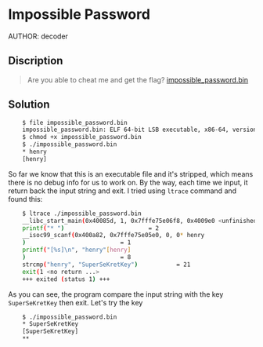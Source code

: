 # Impossible Password
AUTHOR: decoder
## Discription
> Are you able to cheat me and get the flag? [impossible_password.bin](https://github.com/Henry1601/HackTheBox-Writeup/blob/main/Reverse%20Engineering/Impossible%20Password/impossible_password.bin)
## Solution
```bash
	$ file impossible_password.bin 
	impossible_password.bin: ELF 64-bit LSB executable, x86-64, version 1 (SYSV), dynamically linked, interpreter /lib64/ld-linux-x86-64.so.2, for GNU/Linux 2.6.32, BuildID[sha1]=ba116ba1912a8c3779ddeb579404e2fdf34b1568, stripped
	$ chmod +x impossible_password.bin
	$ ./impossible_password.bin
	* henry
	[henry]
```
So far we know that this is an executable file and it's stripped, which means there is no debug info for us to work on. By the way, each time we input, it return back the input string and exit. I tried using `ltrace` command and found this:
```bash
	$ ltrace ./impossible_password.bin
	__libc_start_main(0x40085d, 1, 0x7fffe75e06f8, 0x4009e0 <unfinished ...>
	printf("* ")						= 2
	__isoc99_scanf(0x400a82, 0x7fffe75e05e0, 0, 0* henry
	)							= 1
	printf("[%s]\n", "henry"[henry]
	)							= 8
	strcmp("henry", "SuperSeKretKey")			= 21
	exit(1 <no return ...>
	+++ exited (status 1) +++
```
As you can see, the program compare the input string with the key `SuperSeKretKey` then exit. Let's try the key
```bash
	$ ./impossible_password.bin 
	* SuperSeKretKey
	[SuperSeKretKey]
	** 
```
